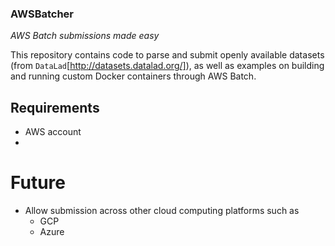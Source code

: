 ### AWSBatcher
*AWS Batch submissions made easy*

This repository contains code to parse and submit openly available datasets (from `DataLad`[http://datasets.datalad.org/]), as well as examples on building and running
custom Docker containers through AWS Batch.

## Requirements
- AWS account
-

# Future
- Allow submission across other cloud computing platforms such as
  - GCP
  - Azure
